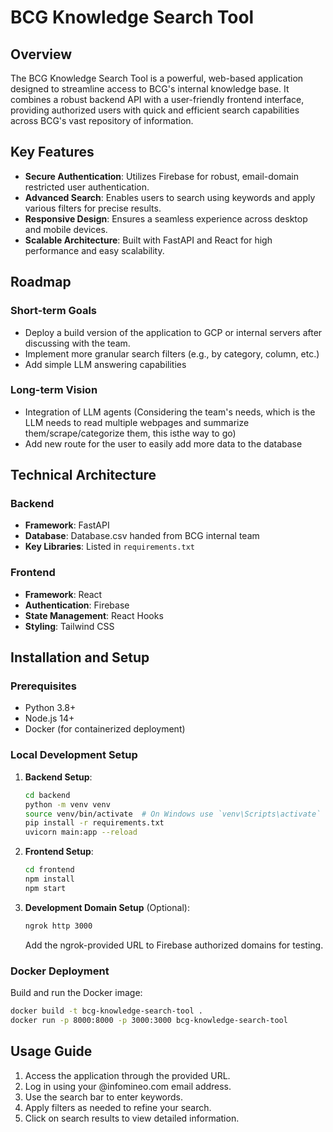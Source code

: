 # BCG Knowledge Search Tool

## Overview

The BCG Knowledge Search Tool is a powerful, web-based application designed to streamline access to BCG's internal knowledge base. It combines a robust backend API with a user-friendly frontend interface, providing authorized users with quick and efficient search capabilities across BCG's vast repository of information.

## Key Features

- **Secure Authentication**: Utilizes Firebase for robust, email-domain restricted user authentication.
- **Advanced Search**: Enables users to search using keywords and apply various filters for precise results.
- **Responsive Design**: Ensures a seamless experience across desktop and mobile devices.
- **Scalable Architecture**: Built with FastAPI and React for high performance and easy scalability.

## Roadmap

### Short-term Goals
- Deploy a build version of the application to GCP or internal servers after discussing with the team.
- Implement more granular search filters (e.g., by category, column, etc.)
- Add simple LLM answering capabilities

### Long-term Vision
- Integration of LLM agents (Considering the team's needs, which is the LLM needs to read multiple webpages and summarize them/scrape/categorize them, this isthe way to go)
- Add new route for the user to easily add more data to the database

## Technical Architecture

### Backend
- **Framework**: FastAPI
- **Database**: Database.csv handed from BCG internal team
- **Key Libraries**: Listed in `requirements.txt`

### Frontend
- **Framework**: React
- **Authentication**: Firebase
- **State Management**: React Hooks
- **Styling**: Tailwind CSS

## Installation and Setup

### Prerequisites
- Python 3.8+
- Node.js 14+
- Docker (for containerized deployment)

### Local Development Setup

1. **Backend Setup**:
   ```bash
   cd backend
   python -m venv venv
   source venv/bin/activate  # On Windows use `venv\Scripts\activate`
   pip install -r requirements.txt
   uvicorn main:app --reload
   ```

2. **Frontend Setup**:
   ```bash
   cd frontend
   npm install
   npm start
   ```

3. **Development Domain Setup** (Optional):
   ```bash
   ngrok http 3000
   ```
   Add the ngrok-provided URL to Firebase authorized domains for testing.

### Docker Deployment

Build and run the Docker image:
```bash
docker build -t bcg-knowledge-search-tool .
docker run -p 8000:8000 -p 3000:3000 bcg-knowledge-search-tool
```

## Usage Guide

1. Access the application through the provided URL.
2. Log in using your @infomineo.com email address.
3. Use the search bar to enter keywords.
4. Apply filters as needed to refine your search.
5. Click on search results to view detailed information.
